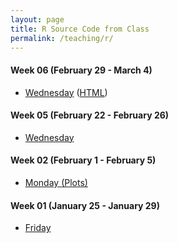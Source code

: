 ```yaml
---
layout: page
title: R Source Code from Class
permalink: /teaching/r/
---
```


#### Week 06 (February 29 - March 4)
  - <a href = "{{ site.baseurl }}/slides/06/qqplot.Rmd" target = "_blank">Wednesday</a> (<a href = "{{ site.baseurl }}/slides/06/qqplot.HTML" target = "_blank">HTML</a>)

#### Week 05 (February 22 - February 26)
  - <a href = "{{ site.baseurl }}/slides/05/05B.R" target = "_blank">Wednesday</a>

#### Week 02 (February 1 - February 5)
  - <a href = "{{ site.baseurl }}/slides/02/02a.R" target = "_blank">Monday <a href = "{{ site.baseurl }}/slides/02/02a_plots.R" target = "_blank">(Plots)</a> </a>

#### Week 01 (January 25 - January 29)
  - <a href = "{{ site.baseurl }}/slides/01-intro/01C.R" target = "_blank">Friday</a>
